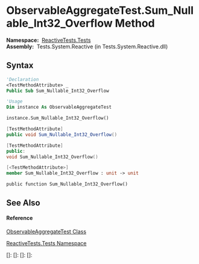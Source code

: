 # ObservableAggregateTest.Sum\_Nullable\_Int32\_Overflow Method

**Namespace:**  [ReactiveTests.Tests](ReactiveTests.Tests\ReactiveTests.Tests.md)  
**Assembly:**  Tests.System.Reactive (in Tests.System.Reactive.dll)

## Syntax

```vb
'Declaration
<TestMethodAttribute> _
Public Sub Sum_Nullable_Int32_Overflow
```

```vb
'Usage
Dim instance As ObservableAggregateTest

instance.Sum_Nullable_Int32_Overflow()
```

```csharp
[TestMethodAttribute]
public void Sum_Nullable_Int32_Overflow()
```

```c++
[TestMethodAttribute]
public:
void Sum_Nullable_Int32_Overflow()
```

```fsharp
[<TestMethodAttribute>]
member Sum_Nullable_Int32_Overflow : unit -> unit 
```

```jscript
public function Sum_Nullable_Int32_Overflow()
```

## See Also

#### Reference

[ObservableAggregateTest Class](ObservableAggregateTest\ObservableAggregateTest.md)

[ReactiveTests.Tests Namespace](ReactiveTests.Tests\ReactiveTests.Tests.md)

[]: 
[]: 
[]: 
[]: 